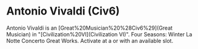 # Antonio Vivaldi (Civ6)

Antonio Vivaldi is an [Great%20Musician%20%28Civ6%29](Great Musician) in "[Civilization%20VI](Civilization VI)".
 Four Seasons: Winter
 La Notte Concerto
Great Works.
Activate at a or with an available slot.